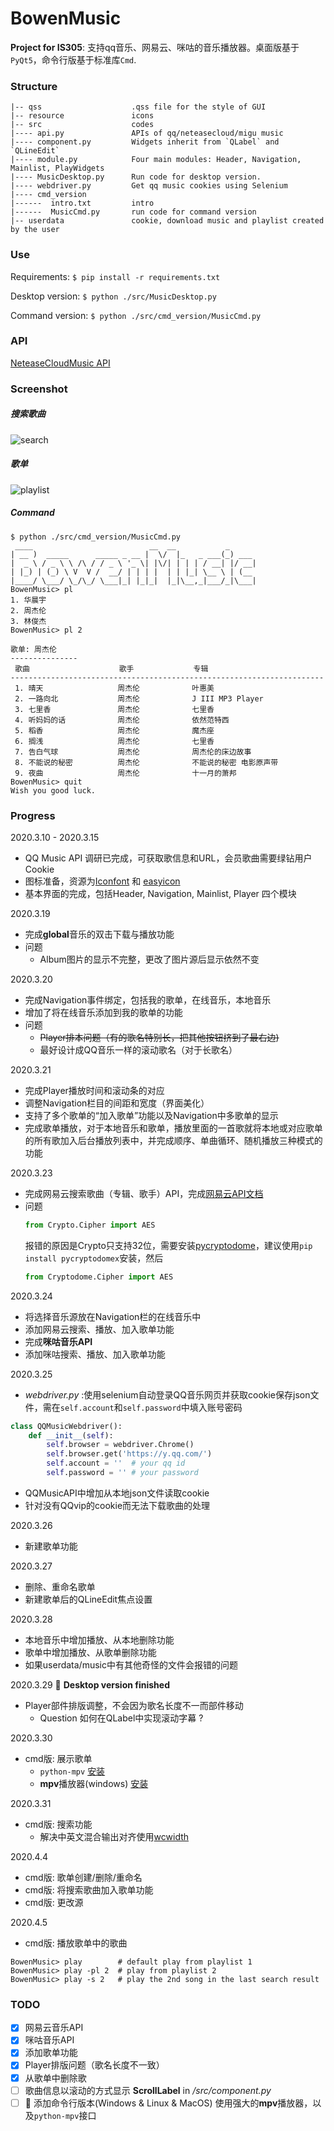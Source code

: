 # BowenMusic
**Project for IS305**: 支持qq音乐、网易云、咪咕的音乐播放器。桌面版基于`PyQt5`，命令行版基于标准库`Cmd`.

### Structure
```
|-- qss                    .qss file for the style of GUI
|-- resource               icons
|-- src                    codes
|---- api.py               APIs of qq/neteasecloud/migu music
|---- component.py         Widgets inherit from `QLabel` and `QLineEdit`
|---- module.py            Four main modules: Header, Navigation, Mainlist, PlayWidgets
|---- MusicDesktop.py      Run code for desktop version.
|---- webdriver.py         Get qq music cookies using Selenium
|---- cmd_version
|------  intro.txt         intro
|------  MusicCmd.py       run code for command version
|-- userdata               cookie, download music and playlist created by the user
```
### Use
Requirements: `$ pip install -r requirements.txt`

Desktop version: `$ python ./src/MusicDesktop.py`

Command version: `$ python ./src/cmd_version/MusicCmd.py`

### API
[NeteaseCloudMusic API](https://github.com/Bowenduan/BowenMusic/wiki/NeteaseCloudMusic-API)

### Screenshot
##### 搜索歌曲
![search](demo/search.jpg)
##### 歌单
![playlist](demo/playlist.jpg)
##### Command
```
$ python ./src/cmd_version/MusicCmd.py
 ____                          __  __           _
| __ )  _____      _____ _ __ |  \/  |_   _ ___(_) ___
|  _ \ / _ \ \ /\ / / _ \ '_ \| |\/| | | | / __| |/ __|
| |_) | (_) \ V  V /  __/ | | | |  | | |_| \__ \ | (__
|____/ \___/ \_/\_/ \___|_| |_|_|  |_|\__,_|___/_|\___|
BowenMusic> pl
1. 华晨宇   
2. 周杰伦   
3. 林俊杰   
BowenMusic> pl 2

歌单: 周杰伦
---------------
 歌曲　　　　　　　　　　　　歌手　　　　　　　　专辑
---------------------------------------------------------------------- 
 1. 晴天　　　　　　　　　　周杰伦　　　　　　　叶惠美
 2. 一路向北　　　　　　　　周杰伦　　　　　　　J III MP3 Player       
 3. 七里香　　　　　　　　　周杰伦　　　　　　　七里香
 4. 听妈妈的话　　　　　　　周杰伦　　　　　　　依然范特西
 5. 稻香　　　　　　　　　　周杰伦　　　　　　　魔杰座
 6. 搁浅　　　　　　　　　　周杰伦　　　　　　　七里香
 7. 告白气球　　　　　　　　周杰伦　　　　　　　周杰伦的床边故事       
 8. 不能说的秘密　　　　　　周杰伦　　　　　　　不能说的秘密 电影原声带
 9. 夜曲　　　　　　　　　　周杰伦　　　　　　　十一月的萧邦
BowenMusic> quit
Wish you good luck.
```
### Progress
2020.3.10 - 2020.3.15
* QQ Music API 调研已完成，可获取歌信息和URL，会员歌曲需要绿钻用户Cookie
* 图标准备，资源为[Iconfont](https://www.iconfont.cn/) 和 [easyicon](https://www.easyicon.net/)
* 基本界面的完成，包括Header, Navigation, Mainlist, Player 四个模块

2020.3.19
* 完成**global**音乐的双击下载与播放功能
* 问题
  * Album图片的显示不完整，更改了图片源后显示依然不变

2020.3.20
* 完成Navigation事件绑定，包括我的歌单，在线音乐，本地音乐
* 增加了将在线音乐添加到我的歌单的功能
* 问题
  * ~~Player排本问题（有的歌名特别长，把其他按钮挤到了最右边)~~
  * 最好设计成QQ音乐一样的滚动歌名（对于长歌名）

2020.3.21 
* 完成Player播放时间和滚动条的对应
* 调整Navigation栏目的间距和宽度（界面美化）
* 支持了多个歌单的“加入歌单”功能以及Navigation中多歌单的显示
* 完成歌单播放，对于本地音乐和歌单，播放里面的一首歌就将本地或对应歌单的所有歌加入后台播放列表中，并完成顺序、单曲循环、随机播放三种模式的功能

2020.3.23
* 完成网易云搜索歌曲（专辑、歌手）API，完成[网易云API文档](https://github.com/Bowenduan/BowenMusic/wiki/NeteaseCloudMusic-API)
* 问题
  ```python 
  from Crypto.Cipher import AES
  ```
  报错的原因是Crypto只支持32位，需要安装[pycryptodome](https://github.com/Legrandin/pycryptodome)，建议使用`pip install pycryptodomex`安装，然后
  ```python
  from Cryptodome.Cipher import AES
  ```

2020.3.24
* 将选择音乐源放在Navigation栏的在线音乐中
* 添加网易云搜索、播放、加入歌单功能
* 完成**咪咕音乐API**
* 添加咪咕搜索、播放、加入歌单功能

2020.3.25
* *webdriver.py* :使用selenium自动登录QQ音乐网页并获取cookie保存json文件，需在`self.account`和`self.password`中填入账号密码
```python 
class QQMusicWebdriver():
    def __init__(self):
        self.browser = webdriver.Chrome()
        self.browser.get('https://y.qq.com/')
        self.account = ''  # your qq id
        self.password = '' # your password
```
* QQMusicAPI中增加从本地json文件读取cookie
* 针对没有QQvip的cookie而无法下载歌曲的处理

2020.3.26
* 新建歌单功能

2020.3.27
* 删除、重命名歌单
* 新建歌单后的QLineEdit焦点设置

2020.3.28
* 本地音乐中增加播放、从本地删除功能
* 歌单中增加播放、从歌单删除功能
* 如果userdata/music中有其他奇怪的文件会报错的问题

2020.3.29 :musical_note: **Desktop version finished**
* Player部件排版调整，不会因为歌名长度不一而部件移动 
  * Question 如何在QLabel中实现滚动字幕 ?

2020.3.30
* cmd版: 展示歌单
  * `python-mpv` [安装](https://github.com/jaseg/python-mpv)
  * **mpv**播放器(windows) [安装](https://github.com/jaseg/python-mpv/issues/60#issuecomment-352719773)

2020.3.31
* cmd版: 搜索功能
  * 解决中英文混合输出对齐使用[wcwidth](https://github.com/jquast/wcwidth)

2020.4.4
* cmd版: 歌单创建/删除/重命名
* cmd版: 将搜索歌曲加入歌单功能
* cmd版: 更改源

2020.4.5
* cmd版: 播放歌单中的歌曲
```
BowenMusic> play        # default play from playlist 1
BowenMusic> play -pl 2  # play from playlist 2
BowenMusic> play -s 2   # play the 2nd song in the last search result
```


### TODO
* [x] 网易云音乐API
* [x] 咪咕音乐API
* [x] 添加歌单功能
* [x] Player排版问题（歌名长度不一致）
* [x] 从歌单中删除歌
* [ ] 歌曲信息以滚动的方式显示 **ScrollLabel** in */src/component.py*
* [ ] :triangular_flag_on_post: 添加命令行版本(Windows & Linux & MacOS) 使用强大的**mpv**播放器，以及`python-mpv`接口